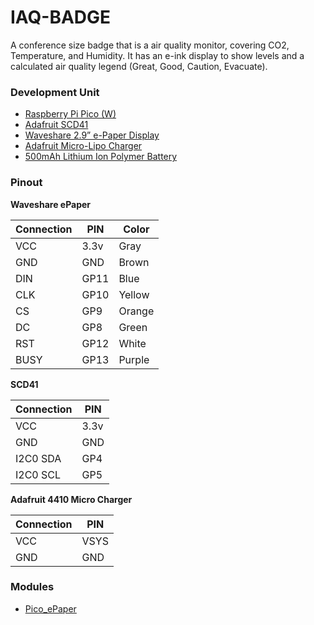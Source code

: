 # IAQ-BADGE

A conference size badge that is a air quality monitor, covering CO2, Temperature, and Humidity. It has an e-ink display to show levels and a calculated air quality legend (Great, Good, Caution, Evacuate).

### Development Unit

- [Raspberry Pi Pico (W)](https://www.pishop.us/product/raspberry-pi-pico-w/)
- [Adafruit SCD41](https://www.adafruit.com/product/5190)
- [Waveshare 2.9” e-Paper Display](https://www.amazon.com/gp/product/B07P6MJPTD/ref=ppx_yo_dt_b_asin_title_o01_s00?ie=UTF8&psc=1)
- [Adafruit Micro-Lipo Charger](https://www.adafruit.com/product/4410)
- [500mAh Lithium Ion Polymer Battery](https://www.adafruit.com/product/1578)

### Pinout

**Waveshare ePaper** 

| Connection | PIN        | Color   |
|------------|------------|---------|
| VCC        | 3.3v       | Gray    |
| GND        | GND        | Brown   |
| DIN        | GP11       | Blue    |
| CLK        | GP10       | Yellow  |
| CS         | GP9        | Orange  |
| DC         | GP8        | Green   |
| RST        | GP12       | White   |
| BUSY       | GP13       | Purple  |

**SCD41**

| Connection | PIN        |
|------------|------------|
| VCC        | 3.3v       |
| GND        | GND        |
| I2C0 SDA   | GP4        | 
| I2C0 SCL   | GP5        |

**Adafruit 4410 Micro Charger**

| Connection | PIN        |
|------------|------------|
| VCC        | VSYS       |
| GND        | GND        |

### Modules

- [Pico_ePaper](https://github.com/waveshare/Pico_ePaper_Code/tree/main/python)